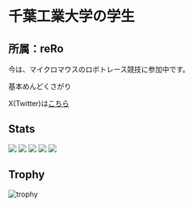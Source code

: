 # 千葉工業大学の学生
## 所属：reRo
今は、マイクロマウスのロボトレース競技に参加中です。

基本めんどくさがり

X(Twitter)は[こちら](https://x.com/tutui1084)

## Stats
![](http://github-profile-summary-cards.vercel.app/api/cards/profile-details?username=kentotutui&theme=gruvbox)
![](http://github-profile-summary-cards.vercel.app/api/cards/repos-per-language?username=kentotutui&theme=gruvbox)
![](http://github-profile-summary-cards.vercel.app/api/cards/most-commit-language?username=kentotutui&theme=gruvbox)
![](http://github-profile-summary-cards.vercel.app/api/cards/stats?username=kentotutui&theme=gruvbox)
![](http://github-profile-summary-cards.vercel.app/api/cards/productive-time?username=kentotutui&theme=gruvbox&utcOffset=9)

## Trophy
![trophy](https://github-profile-trophy.vercel.app/?username=kentotutui&theme=gruvbox)

